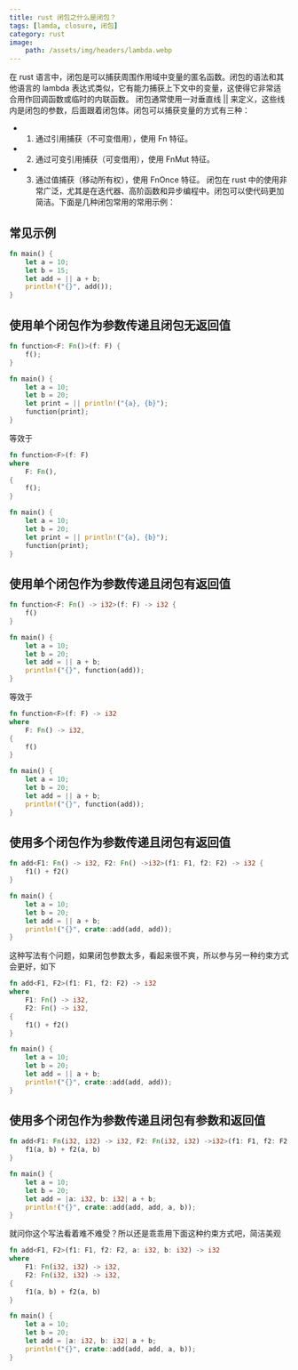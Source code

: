 ```yaml
---
title: rust 闭包之什么是闭包？
tags: [lamda, closure, 闭包]
category: rust
image:
    path: /assets/img/headers/lambda.webp
---
```


在 rust 语言中，闭包是可以捕获周围作用域中变量的匿名函数。闭包的语法和其他语言的 lambda 表达式类似，它有能力捕获上下文中的变量，这使得它非常适合用作回调函数或临时的内联函数。 
闭包通常使用一对垂直线 || 来定义，这些线内是闭包的参数，后面跟着闭包体。闭包可以捕获变量的方式有三种： 
- 1. 通过引用捕获（不可变借用），使用 Fn 特征。 
- 2. 通过可变引用捕获（可变借用），使用 FnMut 特征。 
- 3. 通过值捕获（移动所有权），使用 FnOnce 特征。 
闭包在 rust 中的使用非常广泛，尤其是在迭代器、高阶函数和异步编程中。闭包可以使代码更加简洁。下面是几种闭包常用的常用示例：

## 常见示例

```rust
fn main() {
    let a = 10;
    let b = 15;
    let add = || a + b;
    println!("{}", add());
}
```

## 使用单个闭包作为参数传递且闭包无返回值
```rust
fn function<F: Fn()>(f: F) {
    f();
}

fn main() {
    let a = 10;
    let b = 20;
    let print = || println!("{a}, {b}");
    function(print);
}
```
等效于
```rust
fn function<F>(f: F)
where
    F: Fn(),
{
    f();
}

fn main() {
    let a = 10;
    let b = 20;
    let print = || println!("{a}, {b}");
    function(print);
}
```

## 使用单个闭包作为参数传递且闭包有返回值
```rust
fn function<F: Fn() -> i32>(f: F) -> i32 {
    f()
}

fn main() {
    let a = 10;
    let b = 20;
    let add = || a + b;
    println!("{}", function(add));
}
```
等效于
```rust
fn function<F>(f: F) -> i32
where
    F: Fn() -> i32,
{
    f()
}

fn main() {
    let a = 10;
    let b = 20;
    let add = || a + b;
    println!("{}", function(add));
}
```

## 使用多个闭包作为参数传递且闭包有返回值
```rust
fn add<F1: Fn() -> i32, F2: Fn() ->i32>(f1: F1, f2: F2) -> i32 {
    f1() + f2()
}

fn main() {
    let a = 10;
    let b = 20;
    let add = || a + b;
    println!("{}", crate::add(add, add));
}
```
这种写法有个问题，如果闭包参数太多，看起来很不爽，所以参与另一种约束方式会更好，如下
```rust
fn add<F1, F2>(f1: F1, f2: F2) -> i32
where
    F1: Fn() -> i32,
    F2: Fn() -> i32,
{
    f1() + f2()
}

fn main() {
    let a = 10;
    let b = 20;
    let add = || a + b;
    println!("{}", crate::add(add, add));
}
```

## 使用多个闭包作为参数传递且闭包有参数和返回值
```rust
fn add<F1: Fn(i32, i32) -> i32, F2: Fn(i32, i32) ->i32>(f1: F1, f2: F2, a: i32, b: i32) -> i32 {
    f1(a, b) + f2(a, b)
}

fn main() {
    let a = 10;
    let b = 20;
    let add = |a: i32, b: i32| a + b;
    println!("{}", crate::add(add, add, a, b));
}
```
就问你这个写法看着难不难受？所以还是乖乖用下面这种约束方式吧，简洁美观

```rust
fn add<F1, F2>(f1: F1, f2: F2, a: i32, b: i32) -> i32
where
    F1: Fn(i32, i32) -> i32,
    F2: Fn(i32, i32) -> i32,
{
    f1(a, b) + f2(a, b)
}

fn main() {
    let a = 10;
    let b = 20;
    let add = |a: i32, b: i32| a + b;
    println!("{}", crate::add(add, add, a, b));
}
```